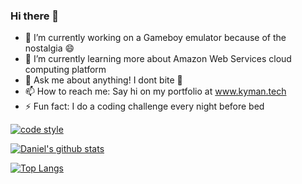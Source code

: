 ### Hi there 👋

<!--
**danielkyman/danielkyman** is a ✨ _special_ ✨ repository because its `README.md` (this file) appears on your GitHub profile.

Here are some ideas to get you started:

- 🔭 I’m currently working on ...
- 🌱 I’m currently learning ...
- 👯 I’m looking to collaborate on ...
- 🤔 I’m looking for help with ...
- 💬 Ask me about ...
- 📫 How to reach me: ...
- 😄 Pronouns: ...
- ⚡ Fun fact: ...
-->


- 🔭 I’m currently working on a Gameboy emulator because of the nostalgia 😄
- 🌱 I’m currently learning more about Amazon Web Services cloud computing platform
- 💬 Ask me about anything! I dont bite :dog:
- 📫 How to reach me: Say hi on my portfolio at www.kyman.tech
- ⚡ Fun fact: I do a coding challenge every night before bed

[![code style](https://img.shields.io/badge/code_style-prettier-ff69b4.svg?style=flat)](https://github.com/prettier/prettier)

[![Daniel's github stats](https://github-readme-stats.vercel.app/api?username=danielkyman&theme=monokai&show_icons=true&hide=stars)](https://github.com/anuraghazra/github-readme-stats)

[![Top Langs](https://github-readme-stats.vercel.app/api/top-langs/?username=danielkyman&theme=monokai)](https://github.com/anuraghazra/github-readme-stats)

